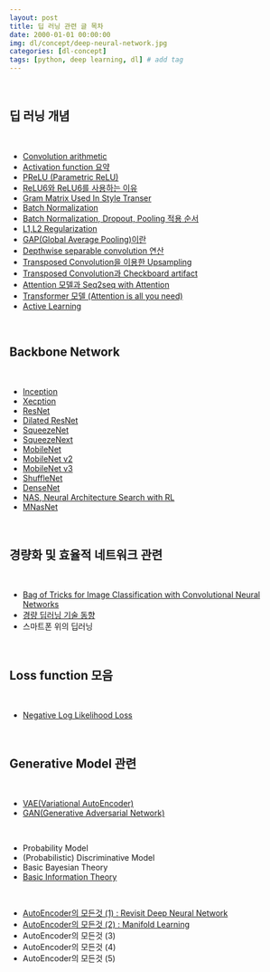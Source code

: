 ```yaml
---
layout: post
title: 딥 러닝 관련 글 목차
date: 2000-01-01 00:00:00
img: dl/concept/deep-neural-network.jpg
categories: [dl-concept] 
tags: [python, deep learning, dl] # add tag
---
```


<br>

## **딥 러닝 개념**

<br>

- [Convolution arithmetic](https://gaussian37.github.io/dl-concept-covolution_operation/)
- [Activation function 요약](https://gaussian37.github.io/dl-concept-activation_functions/)
- [PReLU (Parametric ReLU)](https://gaussian37.github.io/dl-concept-prelu/)
- [ReLU6와 ReLU6를 사용하는 이유](https://gaussian37.github.io/dl-concept-relu6/)
- [Gram Matrix Used In Style Transer](https://gaussian37.github.io/dl-concept-grammatrix/)
- [Batch Normalization](https://gaussian37.github.io/dl-concept-batchnorm)
- [Batch Normalization, Dropout, Pooling 적용 순서](https://gaussian37.github.io/dl-concept-order_of_regularization_term/)
- [L1,L2 Regularization](https://gaussian37.github.io/dl-concept-regularization)
- [GAP(Global Average Pooling)이란](https://gaussian37.github.io/dl-concept-global_average_pooling/)
- [Depthwise separable convolution 연산](https://gaussian37.github.io/dl-concept-dwsconv/)
- [Transposed Convolution을 이용한 Upsampling](https://gaussian37.github.io/dl-concept-transposed_convolution/)
- [Transposed Convolution과 Checkboard artifact](https://gaussian37.github.io/dl-concept-checkboard_artifact/)
- [Attention 모델과 Seq2seq with Attention](https://gaussian37.github.io/dl-concept-attention/)
- [Transformer 모델 (Attention is all you need)](https://gaussian37.github.io/dl-concept-transformer/)
- [Active Learning](https://gaussian37.github.io/dl-concept-active_learning/)

<br>

## **Backbone Network**

<br>

- [Inception](https://gaussian37.github.io/dl-concept-inception/)
- [Xecption](https://gaussian37.github.io/dl-concept-xception/)
- [ResNet](https://gaussian37.github.io/dl-concept-resnet/)
- [Dilated ResNet](https://gaussian37.github.io/dl-concept-dilated_residual_network/)
- [SqueezeNet](https://gaussian37.github.io/dl-concept-squeezenet/)
- [SqueezeNext](https://gaussian37.github.io/dl-concept-squeezenext/)
- [MobileNet](https://gaussian37.github.io/dl-concept-mobilenet/)
- [MobileNet v2](https://gaussian37.github.io/dl-concept-mobilenet_v2/)
- [MobileNet v3](https://gaussian37.github.io/dl-concept-mobilenet_v3/)
- [ShuffleNet](https://gaussian37.github.io/dl-concept-shufflenet/)
- [DenseNet](https://gaussian37.github.io/dl-concept-densenet/)
- [NAS, Neural Architecture Search with RL]()
- [MNasNet]()

<br>

## **경량화 및 효율적 네트워크 관련**

<br>

- [Bag of Tricks for Image Classification with Convolutional Neural Networks]()
- [경량 딥러닝 기술 동향](https://gaussian37.github.io/dl-concept-light_weight_dl/)
- 스마트폰 위의 딥러닝

<br>

## **Loss function 모음**

<br>

- [Negative Log Likelihood Loss](https://gaussian37.github.io/dl-concept-nll_loss/)

<br>

## **Generative Model 관련**

<br>

- [VAE(Variational AutoEncoder)](https://gaussian37.github.io/dl-concept-vae/)
- [GAN(Generative Adversarial Network)](https://gaussian37.github.io/dl-concept-gan/)

<br>

- Probability Model
- (Probabilistic) Discriminative Model
- Basic Bayesian Theory
- [Basic Information Theory](https://gaussian37.github.io/gan-concept-information_theory/)

<br>

- [AutoEncoder의 모든것 (1) : Revisit Deep Neural Network](https://gaussian37.github.io/dl-concept-autoencoder1/)
- [AutoEncoder의 모든것 (2) : Manifold Learning](https://gaussian37.github.io/dl-concept-autoencoder2/)
- AutoEncoder의 모든것 (3)
- AutoEncoder의 모든것 (4)
- AutoEncoder의 모든것 (5)

<br>
